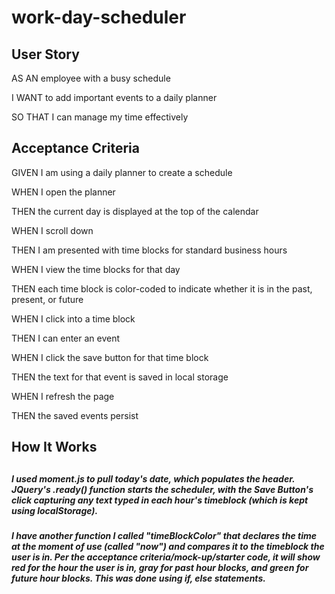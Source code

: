 # work-day-scheduler

<h2>User Story</h2>

AS AN employee with a busy schedule

I WANT to add important events to a daily planner

SO THAT I can manage my time effectively


<h2>Acceptance Criteria</h2>

GIVEN I am using a daily planner to create a schedule

WHEN I open the planner

THEN the current day is displayed at the top of the calendar

WHEN I scroll down

THEN I am presented with time blocks for standard business hours

WHEN I view the time blocks for that day

THEN each time block is color-coded to indicate whether it is in the past, present, or future

WHEN I click into a time block

THEN I can enter an event

WHEN I click the save button for that time block

THEN the text for that event is saved in local storage

WHEN I refresh the page

THEN the saved events persist

<h2>How It Works<h2>
  
<h5>I used moment.js to pull today's date, which populates the header. JQuery's .ready() function starts the scheduler, with the Save Button's click capturing any text typed in each hour's timeblock (which is kept using localStorage).<h5>

<h5>I have another function I called "timeBlockColor" that declares the time at the moment of use (called "now") and compares it to the timeblock the user is in. Per the acceptance criteria/mock-up/starter code, it will show red for the hour the user is in, gray for past hour blocks, and green for future hour blocks. This was done using if, else statements.<h5>
